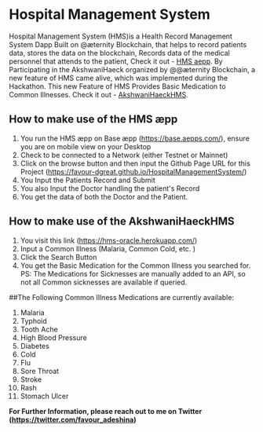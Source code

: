 # Hospital Management System

Hospital Management System (HMS)is a Health Record Management System Dapp Built on @æternity Blockchain, that helps to record patients data, stores the data on the blockchain, Records data of the medical personnel that attends to the patient, Check it out - [HMS aepp]( https://favour-dgreat.github.io/HospitalManagementSystem/).
By Participating in the AkshwaniHaeck organized by @@æternity Blockchain, a new feature of HMS came alive, which was implemented during the Hackathon. This new Feature of HMS Provides Basic Medication to Common Illnesses. Check it out - [AkshwaniHaeckHMS](https://hms-oracle.herokuapp.com/).

## How to make use of the HMS æpp
1. You run the HMS æpp on Base æpp (https://base.aepps.com/), ensure you are on mobile view on your Desktop
2. Check to be connected to a Network (either Testnet or Mainnet)
3. Click on the browse button and then input the Github Page URL for this Project (https://favour-dgreat.github.io/HospitalManagementSystem/)
4. You Input the Patients Record and Submit
5. You also Input the Doctor handling the patient's Record
6. You get the data of both the Doctor and the Patient. 

## How to make use of the AkshwaniHaeckHMS
1. You visit this link (https://hms-oracle.herokuapp.com/)
2. Input a Common Illness (Malaria, Common Cold, etc. )
3. Click the Search Button
4. You get the Basic Medication for the Common Illness you searched for. 
PS: The Medications for Sicknesses are manually added to an API, so not all Common sicknesses are available if queried.

##The Following Common Illness Medications are currently available:
1. Malaria
2. Typhoid
3. Tooth Ache
4. High Blood Pressure
5. Diabetes
6. Cold
7. Flu
8. Sore Throat
9. Stroke
10. Rash
11. Stomach Ulcer

 
**For Further Information, please reach out to me on Twitter (https://twitter.com/favour_adeshina)**

